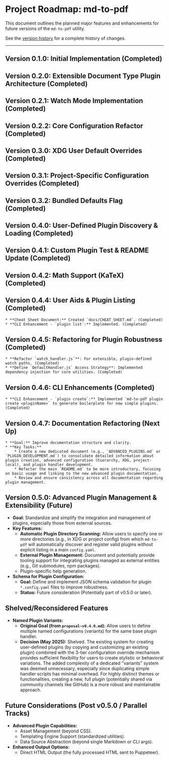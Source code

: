 # Project Roadmap: md-to-pdf

This document outlines the planned major features and enhancements for future versions of the `md-to-pdf` utility.

See the [version history](https://github.com/brege/md-to-pdf/blob/main/ROADMAP.md) for a complete history of changes.

---

## Version 0.1.0: Initial Implementation (Completed)
## Version 0.2.0: Extensible Document Type Plugin Architecture (Completed)
## Version 0.2.1: Watch Mode Implementation (Completed)
## Version 0.2.2: Core Configuration Refactor (Completed)
## Version 0.3.0: XDG User Default Overrides (Completed)
## Version 0.3.1: Project-Specific Configuration Overrides (Completed)
## Version 0.3.2: Bundled Defaults Flag (Completed)
## Version 0.4.0: User-Defined Plugin Discovery & Loading (Completed)
## Version 0.4.1: Custom Plugin Test & README Update (Completed)
## Version 0.4.2: Math Support (KaTeX) (Completed)
## Version 0.4.4: User Aids & Plugin Listing (Completed)
    * **Cheat Sheet Document:** Created `docs/CHEAT_SHEET.md`. (Completed)
    * **CLI Enhancement - `plugin list`:** Implemented. (Completed)
## Version 0.4.5: Refactoring for Plugin Robustness (Completed)
    * **Refactor `watch_handler.js`**: For extensible, plugin-defined watch paths. (Completed)
    * **Define `DefaultHandler.js` Access Strategy**: Implemented dependency injection for core utilities. (Completed)
## Version 0.4.6: CLI Enhancements (Completed)
    * **CLI Enhancement - `plugin create`:** Implemented `md-to-pdf plugin create <pluginName>` to generate boilerplate for new simple plugins. (Completed)

## Version 0.4.7: Documentation Refactoring (Next Up)
    * **Goal:** Improve documentation structure and clarity.
    * **Key Tasks:**
        * Create a new dedicated document (e.g., `ADVANCED_PLUGINS.md` or `PLUGIN_DEVELOPMENT.md`) to consolidate detailed information about plugin creation, advanced configuration (hierarchy, XDG, project-local), and plugin handler development.
        * Refactor the main `README.md` to be more introductory, focusing on basic usage and linking to the new advanced plugin documentation.
        * Review and ensure consistency across all documentation regarding plugin management.

## Version 0.5.0: Advanced Plugin Management & Extensibility (Future)

* **Goal:** Standardize and simplify the integration and management of plugins, especially those from external sources.
* **Key Features:**
    * **Automatic Plugin Directory Scanning:** Allow users to specify one or more directories (e.g., in XDG or project config) from which `md-to-pdf` will automatically discover and register valid plugins without explicit listing in a main `config.yaml`.
    * **External Plugin Management:** Document and potentially provide tooling support for integrating plugins managed as external entities (e.g., Git submodules, npm packages).
    * Plugin-specific help generation.
* **Schema for Plugin Configuration:**
    * **Goal:** Define and implement JSON schema validation for plugin `*.config.yaml` files to improve robustness.
    * **Status:** Future consideration (Potentially part of v0.5.0 or later).


## Shelved/Reconsidered Features

* **Named Plugin Variants:**
    * **Original Goal (from `proposal-v0.4.0.md`):** Allow users to define multiple named configurations (variants) for the same base plugin handler.
    * **Decision (May 2025):** Shelved. The existing system for creating user-defined plugins (by copying and customizing an existing plugin) combined with the 3-tier configuration override mechanism provides sufficient flexibility for users to create stylistic or behavioral variations. The added complexity of a dedicated "variants" system was deemed unnecessary, especially since duplicating simple handler scripts has minimal overhead. For highly distinct themes or functionalities, creating a new, full plugin (potentially shared via community channels like GitHub) is a more robust and maintainable approach.

## Future Considerations (Post v0.5.0 / Parallel Tracks)

* **Advanced Plugin Capabilities:**
    * Asset Management (beyond CSS).
    * Templating Engine Support (standardized utilities).
    * Data Source Abstraction (beyond single Markdown or CLI args).
* **Enhanced Output Options:**
    * Direct HTML Output (the fully processed HTML sent to Puppeteer).

